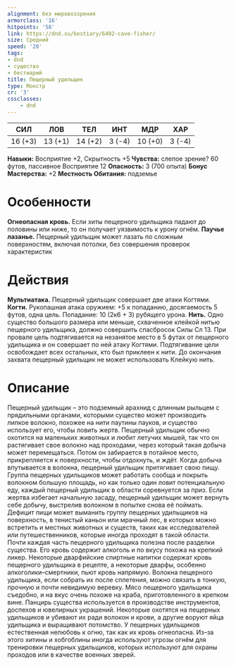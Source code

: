 ```yaml
---
alignment: без мировоззрения
armorclass: '16'
hitpoints: '58'
link: https://dnd.su/bestiary/6492-cave-fisher/
size: Средний
speed: '20'
tags:
- dnd
- существо
- бестиарий
title: Пещерный удильщик
type: Монстр
cr: '3'
cssclasses:
    - dnd
---
```



| СИЛ | ЛОВ | ТЕЛ | ИНТ | МДР | ХАР |
|---|---|---|---|---|---|
| 16 (+3) | 13 (+1) | 14 (+2) | 3 (-4) | 10 (+0) | 3 (-4) |
**Навыки:** Восприятие +2, Скрытность +5
**Чувства:** слепое зрение? 60 футов, пассивное Восприятие 12
**Опасность:** 3 (700 опыта)
**Бонус Мастерства:** +2
**Местность Обитания:** подземье


# Особенности
**Огнеопасная кровь.** Если хиты пещерного удильщика падают до половины или ниже, то он получает уязвимость к урону огнём.
**Паучье лазанье.** Пещерный удильщик может лазать по сложным поверхностям, включая потолки, без совершения проверок характеристик


# Действия
**Мультиатака.** Пещерный удильщик совершает две атаки Когтями.
**Когти.** Рукопашная атака оружием: +5 к попаданию, досягаемость 5 футов, одна цель. Попадание: 10 (2к6 + 3) рубящего урона.
**Нить.** Одно существо большого размера или меньше, схваченное клейкой нитью пещерного удильщика, должно совершить спасбросок Силы Сл 13. При провале цель подтягивается на незанятое место в 5 футах от пещерного удильщика и он совершает по ней атаку Когтями. Подтягивание цели освобождает всех остальных, кто был приклеен к нити. До окончания захвата пещерный удильщик не может использовать Клейкую нить.


# Описание
Пещерный удильщик – это подземный арахнид с длинным рыльцем с прядильными органами, которыми существо может производить липкое волокно, похожее на нити паутины пауков, и существо использует его, чтобы ловить жертв. Пещерный удильщик обычно охотится на маленьких животных и любит летучих мышей, так что он растягивает свое волокно над проходами, через который такая добыча может перемещаться. Потом он забирается в потайное место, прикрепляется к поверхности, чтобы отдохнуть, и ждёт. Когда добыча впутывается в волокна, пещерный удильщик притягивает свою пищу. Группа пещерных удильщиков может работать сообща и покрыть волокном большую площадь, но как только один ловит потенциальную еду, каждый пещерный удильщик в области соревнуется за приз. Если жертва избегает начальную засаду, пещерный удильщик может вернуть себе добычу, выстрелив волокном в попытке снова её поймать. Дефицит пищи может выманить группу пещерных удильщиков на поверхность, в тенистый каньон или мрачный лес, в которых можно встретить и местных животных и существ, таких как исследователей или путешественников, которые иногда проходят в такой области. Почти каждая часть пещерного удильщика полезна после разделки существа. Его кровь содержит алкоголь и по вкусу похожа на крепкий ликер. Некоторые дварфийские спиртные напитки содержат кровь пещерного удильщика в рецепте, а некоторые дварфы, особенно алкоголики–смертники, пьют кровь напрямую. Волокна пещерного удильщика, если собрать их после сплетения, можно связать в тонкую, прочную и почти невидимую веревку. Мясо пещерного удильщика съедобно, и на вкус очень похоже на краба, приготовленного в крепком вине. Панцирь существа используется в производстве инструментов, доспехов и ювелирных украшений. Некоторые охотятся на пещерных удильщиков и убивают их ради волокон и крови, а другие воруют яйца удильщика и выращивают потомство. У пещерных удильщиков естественная нелюбовь к огню, так как их кровь огнеопасна. Из–за этого хитины и хобгоблины иногда используют угрозы огнём для тренировки пещерных удильщиков, которых используют для охраны проходов или в качестве военных зверей.